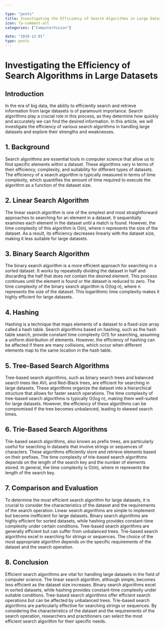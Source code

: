```yaml
---

type: "posts"
title: Investigating the Efficiency of Search Algorithms in Large Datasets
icon: fa-comment-alt
categories: ["ComputerVision"]

date: "2019-12-01"
type: posts
---
```





# Investigating the Efficiency of Search Algorithms in Large Datasets

## Introduction
In the era of big data, the ability to efficiently search and retrieve information from large datasets is of paramount importance. Search algorithms play a crucial role in this process, as they determine how quickly and accurately we can find the desired information. In this article, we will investigate the efficiency of various search algorithms in handling large datasets and explore their strengths and weaknesses.

## 1. Background
Search algorithms are essential tools in computer science that allow us to find specific elements within a dataset. These algorithms vary in terms of their efficiency, complexity, and suitability for different types of datasets. The efficiency of a search algorithm is typically measured in terms of time complexity, which quantifies the amount of time required to execute the algorithm as a function of the dataset size.

## 2. Linear Search Algorithm
The linear search algorithm is one of the simplest and most straightforward approaches to searching for an element in a dataset. It sequentially examines each element in the dataset until a match is found. However, the time complexity of this algorithm is O(n), where n represents the size of the dataset. As a result, its efficiency decreases linearly with the dataset size, making it less suitable for large datasets.

## 3. Binary Search Algorithm
The binary search algorithm is a more efficient approach for searching in a sorted dataset. It works by repeatedly dividing the dataset in half and discarding the half that does not contain the desired element. This process continues until the element is found or the dataset is reduced to zero. The time complexity of the binary search algorithm is O(log n), where n represents the size of the dataset. This logarithmic time complexity makes it highly efficient for large datasets.

## 4. Hashing
Hashing is a technique that maps elements of a dataset to a fixed-size array called a hash table. Search algorithms based on hashing, such as the hash table search, provide constant time complexity O(1) for searching, assuming a uniform distribution of elements. However, the efficiency of hashing can be affected if there are many collisions, which occur when different elements map to the same location in the hash table.

## 5. Tree-Based Search Algorithms
Tree-based search algorithms, such as binary search trees and balanced search trees like AVL and Red-Black trees, are efficient for searching in large datasets. These algorithms organize the dataset into a hierarchical structure that allows for faster search operations. The time complexity of tree-based search algorithms is typically O(log n), making them well-suited for large datasets. However, the efficiency of these algorithms can be compromised if the tree becomes unbalanced, leading to skewed search times.

## 6. Trie-Based Search Algorithms
Trie-based search algorithms, also known as prefix trees, are particularly useful for searching in datasets that involve strings or sequences of characters. These algorithms efficiently store and retrieve elements based on their prefixes. The time complexity of trie-based search algorithms depends on the length of the search key and the number of elements stored. In general, the time complexity is O(m), where m represents the length of the search key.

## 7. Comparison and Evaluation
To determine the most efficient search algorithm for large datasets, it is crucial to consider the characteristics of the dataset and the requirements of the search operation. Linear search algorithms are simple to implement but become inefficient for large datasets. Binary search algorithms are highly efficient for sorted datasets, while hashing provides constant-time complexity under certain conditions. Tree-based search algorithms are generally efficient but can suffer from unbalanced trees. Trie-based search algorithms excel in searching for strings or sequences. The choice of the most appropriate algorithm depends on the specific requirements of the dataset and the search operation.

## 8. Conclusion
Efficient search algorithms are vital for handling large datasets in the field of computer science. The linear search algorithm, although simple, becomes less efficient as the dataset size increases. Binary search algorithms excel in sorted datasets, while hashing provides constant-time complexity under suitable conditions. Tree-based search algorithms offer efficient search operations but can be affected by unbalanced trees. Trie-based search algorithms are particularly effective for searching strings or sequences. By considering the characteristics of the dataset and the requirements of the search operation, researchers and practitioners can select the most efficient search algorithm for their specific needs.